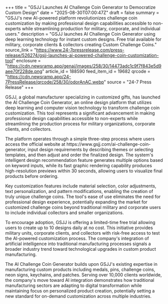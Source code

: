 +++
title = "GSJJ Launches AI Challenge Coin Generator to Democratize Custom Design"
date = "2025-08-30T07:00:47Z"
draft = false
summary = "GSJJ's new AI-powered platform revolutionizes challenge coin customization by making professional design capabilities accessible to non-experts while streamlining production for military, corporate, and individual users."
description = "GSJJ launches AI Challenge Coin Generator using deep learning technology for instant custom designs. Free trial available for military, corporate clients & collectors creating Custom Challenge Coins."
source_link = "https://www.24-7pressrelease.com/press-release/526274/gsjj-launches-ai-powered-challenge-coin-customization-tool"
enclosure = "https://cdn.newsramp.app/genai/images/258/30/14473adc1c9f7f843e5d9aee70f228de.png"
article_id = 188590
feed_item_id = 19682
qrcode = "https://cdn.newsramp.app/24-7PressRelease/qrcode/258/30/odorAnAC.webp"
source = "24-7 Press Release"
+++

<p>GSJJ, a global manufacturer specializing in customized gifts, has launched the AI Challenge Coin Generator, an online design platform that utilizes deep learning and computer vision technology to transform challenge coin customization. This tool represents a significant advancement in making professional design capabilities accessible to non-experts while streamlining the production process for military organizations, corporate clients, and collectors.</p><p>The platform operates through a simple three-step process where users access the official website at https://www.gsjj.com/ai-challenge-coin-generator, input design requirements by describing themes or selecting templates, and then adjust and order the finalized design. The system's intelligent design recommendation feature generates multiple options based on keyword inputs, while its fast graphic rendering capability produces high-resolution previews within 30 seconds, allowing users to visualize final products before ordering.</p><p>Key customization features include material selection, color adjustments, text personalization, and pattern modifications, enabling the creation of truly unique challenge coins. The tool's ease of use eliminates the need for professional design experience, potentially expanding the market for customized challenge coins beyond traditional military and corporate users to include individual collectors and smaller organizations.</p><p>To encourage adoption, GSJJ is offering a limited-time free trial allowing users to create up to 10 designs daily at no cost. This initiative provides military units, corporate clients, and collectors with risk-free access to test the AI-powered customization process. The company's integration of artificial intelligence into traditional manufacturing processes signals a broader industry trend toward technological upgrades in custom product manufacturing.</p><p>The AI Challenge Coin Generator builds upon GSJJ's existing expertise in manufacturing custom products including medals, pins, challenge coins, neon signs, keychains, and patches. Serving over 10,000 clients worldwide, the company's move toward AI integration demonstrates how traditional manufacturing sectors are adapting to digital transformation while maintaining focus on personalized product creation, potentially setting a new standard for on-demand customization across multiple industries.</p>
